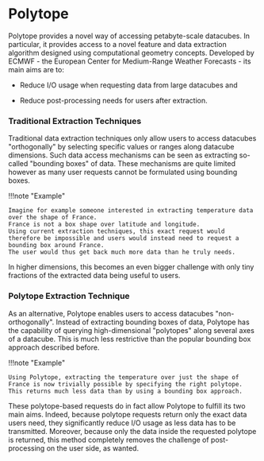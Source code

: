# Polytope

Polytope provides a novel way of accessing petabyte-scale datacubes. 
In particular, it provides access to a novel feature and data extraction algorithm designed using computational geometry concepts. 
Developed by ECMWF - the European Center for Medium-Range Weather Forecasts - its main aims are to:

- Reduce I/O usage when requesting data from large datacubes and

- Reduce post-processing needs for users after extraction.

### Traditional Extraction Techniques

Traditional data extraction techniques only allow users to access datacubes "orthogonally" by selecting specific values or ranges along datacube dimensions. 
Such data access mechanisms can be seen as extracting so-called "bounding boxes" of data. 
These mechanisms are quite limited however as many user requests cannot be formulated using bounding boxes.  

!!!note "Example"

    Imagine for example someone interested in extracting temperature data over the shape of France. 
    France is not a box shape over latitude and longitude. 
    Using current extraction techniques, this exact request would therefore be impossible and users would instead need to request a bounding box around France.
    The user would thus get back much more data than he truly needs.  

In higher dimensions, this becomes an even bigger challenge with only tiny fractions of the extracted data being useful to users.

### Polytope Extraction Technique

As an alternative, Polytope enables users to access datacubes "non-orthogonally". 
Instead of extracting bounding boxes of data, Polytope has the capability of querying high-dimensional "polytopes" along several axes of a datacube. 
This is much less restrictive than the popular bounding box approach described before.  

!!!note "Example"

    Using Polytope, extracting the temperature over just the shape of France is now trivially possible by specifying the right polytope.
    This returns much less data than by using a bounding box approach.

These polytope-based requests do in fact allow Polytope to fulfill its two main aims. 
Indeed, because polytope requests return only the exact data users need, they significantly reduce I/O usage as less data has to be transmitted.
Moreover, because only the data inside the requested polytope is returned, this method completely removes the challenge of post-processing on the user side, as wanted.